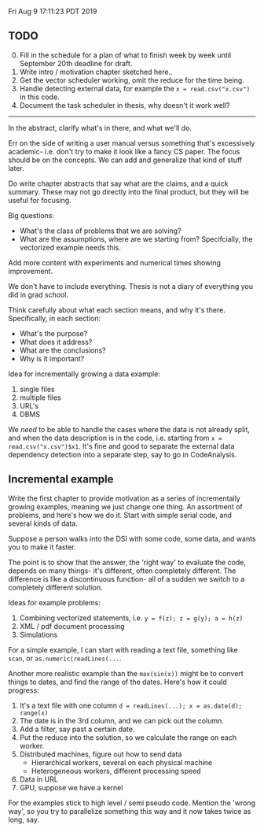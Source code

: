 Fri Aug  9 17:11:23 PDT 2019

## TODO

0. Fill in the schedule for a plan of what to finish week by week until September 20th deadline for draft.
1. Write intro / motivation chapter sketched here..
2. Get the vector scheduler working, omit the reduce for the time being.
3. Handle detecting external data, for example the `x = read.csv("x.csv")` in this code.
4. Document the task scheduler in thesis, why doesn't it work well?

------------------------------------------------------------

In the abstract, clarify what's in there, and what we'll do.

Err on the side of writing a user manual versus something that's excessively academic- i.e. don't try to make it look like a fancy CS paper.
The focus should be on the concepts.
We can add and generalize that kind of stuff later.

Do write chapter abstracts that say what are the claims, and a quick summary.
These may not go directly into the final product, but they will be useful for focusing.

Big questions:

- What's the class of problems that we are solving?
- What are the assumptions, where are we starting from?
    Specifcially, the vectorized example needs this.

Add more content with experiments and numerical times showing improvement.

We don't have to include everything.
Thesis is not a diary of everything you did in grad school.

Think carefully about what each section means, and why it's there.
Specifically, in each section:

- What's the purpose?
- What does it address?
- What are the conclusions?
- Why is it important?

Idea for incrementally growing a data example:

1. single files
2. multiple files
3. URL's
4. DBMS

We _need_ to be able to handle the cases where the data is not already split, and when the data description is in the code, i.e. starting from `x = read.csv("x.csv")$x1`.
It's fine and good to separate the external data dependency detection into a separate step, say to go in CodeAnalysis.


## Incremental example

Write the first chapter to provide motivation as a series of incrementally growing examples, meaning we just change one thing.
An assortment of problems, and here's how we do it.
Start with simple serial code, and several kinds of data.

Suppose a person walks into the DSI with some code, some data, and wants you to make it faster.

The point is to show that the answer, the 'right way' to evaluate the code, depends on many things- it's different, often completely different. 
The difference is like a discontinuous function- all of a sudden we switch to a completely different solution.

Ideas for example problems:

1. Combining vectorized statements, i.e. `y = f(z); z = g(y); a = h(z)`
2. XML / pdf document processing
3. Simulations

For a simple example, I can start with reading a text file, something like `scan`, or `as.numeric(readLines(...`.

Another more realistic example than the `max(sin(x))` might be to convert things to dates, and find the range of the dates.
Here's how it could progress:

1. It's a text file with one column `d = readLines(...); x = as.date(d); range(x)`
2. The date is in the 3rd column, and we can pick out the column.
3. Add a filter, say past a certain date.
4. Put the reduce into the solution, so we calculate the range on each worker.
5. Distributed machines, figure out how to send data
    - Hierarchical workers, several on each physical machine
    - Heterogeneous workers, different processing speed
6. Data in URL
7. GPU, suppose we have a kernel

For the examples stick to high level / semi pseudo code.
Mention the 'wrong way', so you try to parallelize something this way and it now takes twice as long, say.
